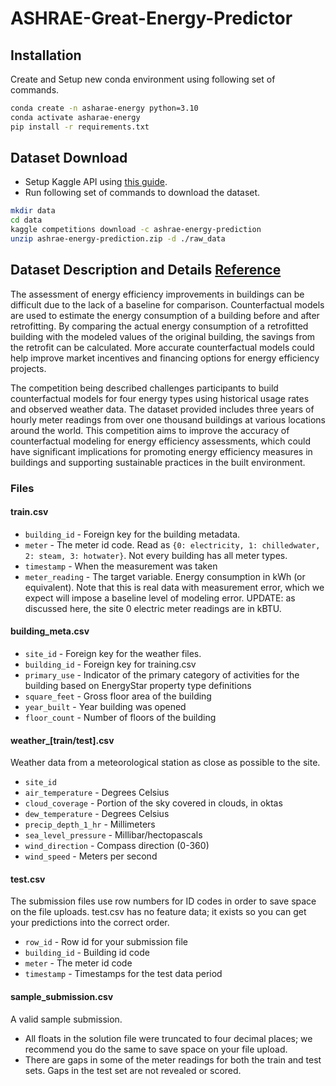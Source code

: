 # ASHRAE-Great-Energy-Predictor

## Installation
Create and Setup new conda environment using following set of commands.
```bash
conda create -n asharae-energy python=3.10
conda activate asharae-energy
pip install -r requirements.txt
```

## Dataset Download
- Setup Kaggle API using [this guide](https://www.kaggle.com/docs/api).
- Run following set of commands to download the dataset.
```bash
mkdir data
cd data
kaggle competitions download -c ashrae-energy-prediction
unzip ashrae-energy-prediction.zip -d ./raw_data
```

## Dataset Description and Details [Reference](https://www.kaggle.com/competitions/ashrae-energy-prediction/data)
The assessment of energy efficiency improvements in buildings can be difficult due to the lack of a baseline for comparison. Counterfactual models are used to estimate the energy consumption of a building before and after retrofitting. By comparing the actual energy consumption of a retrofitted building with the modeled values of the original building, the savings from the retrofit can be calculated. More accurate counterfactual models could help improve market incentives and financing options for energy efficiency projects.

The competition being described challenges participants to build counterfactual models for four energy types using historical usage rates and observed weather data. The dataset provided includes three years of hourly meter readings from over one thousand buildings at various locations around the world. This competition aims to improve the accuracy of counterfactual modeling for energy efficiency assessments, which could have significant implications for promoting energy efficiency measures in buildings and supporting sustainable practices in the built environment.

### Files
#### train.csv
- `building_id` - Foreign key for the building metadata.
- `meter` - The meter id code. Read as `{0: electricity, 1: chilledwater, 2: steam, 3: hotwater}`. Not every building has all meter types.
- `timestamp` - When the measurement was taken
- `meter_reading` - The target variable. Energy consumption in kWh (or equivalent). Note that this is real data with measurement error, which we expect will impose a baseline level of modeling error. UPDATE: as discussed here, the site 0 electric meter readings are in kBTU.

#### building_meta.csv
- `site_id` - Foreign key for the weather files.
- `building_id` - Foreign key for training.csv
- `primary_use` - Indicator of the primary category of activities for the building based on EnergyStar property type definitions
- `square_feet` - Gross floor area of the building
- `year_built` - Year building was opened
- `floor_count` - Number of floors of the building

#### weather_[train/test].csv
Weather data from a meteorological station as close as possible to the site.

- `site_id`
- `air_temperature` - Degrees Celsius
- `cloud_coverage` - Portion of the sky covered in clouds, in oktas
- `dew_temperature` - Degrees Celsius
- `precip_depth_1_hr` - Millimeters
- `sea_level_pressure` - Millibar/hectopascals
- `wind_direction` - Compass direction (0-360)
- `wind_speed` - Meters per second

#### test.csv
The submission files use row numbers for ID codes in order to save space on the file uploads. test.csv has no feature data; it exists so you can get your predictions into the correct order.

- `row_id` - Row id for your submission file
- `building_id` - Building id code
- `meter` - The meter id code
- `timestamp` - Timestamps for the test data period

#### sample_submission.csv
A valid sample submission.

- All floats in the solution file were truncated to four decimal places; we recommend you do the same to save space on your file upload.
- There are gaps in some of the meter readings for both the train and test sets. Gaps in the test set are not revealed or scored.